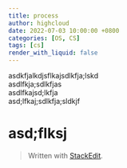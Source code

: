 ```yaml
---
title: process
author: highcloud
date: 2022-07-03 10:00:00 +0800
categories: [OS, CS]
tags: [cs]
render_with_liquid: false
---
```


<p>asdkfjalkdjsflkajsdlkfja;lskd<br>
asdlfkja;sdlkfjas<br>
asdlfkajsd;lkfja<br>
asd;lfkaj;sdlkfja;sldkjf</p>
<h1 id="asdflksj">asd;flksj</h1>
<blockquote>
<p>Written with <a href="https://stackedit.io/">StackEdit</a>.</p>
</blockquote>

